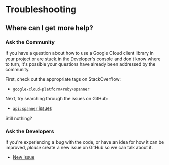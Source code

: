 # Troubleshooting

## Where can I get more help?

### Ask the Community

If you have a question about how to use a Google Cloud client library in your
project or are stuck in the Developer's console and don't know where to turn,
it's possible your questions have already been addressed by the community.

First, check out the appropriate tags on StackOverflow:
  - [`google-cloud-platform+ruby+spanner`][so-ruby]

Next, try searching through the issues on GitHub:

  - [`api:spanner` issues][gh-search-ruby]

Still nothing?

### Ask the Developers

If you're experiencing a bug with the code, or have an idea for how it can be
improved, *please* create a new issue on GitHub so we can talk about it.

  - [New issue][gh-ruby]

[so-ruby]: http://stackoverflow.com/questions/tagged/google-cloud-platform+ruby+spanner

[gh-search-ruby]: https://github.com/googlecloudplatform/google-cloud-ruby/issues?q=label%3A%22api%3A+spanner%22

[gh-ruby]: https://github.com/googlecloudplatform/google-cloud-ruby/issues/new
